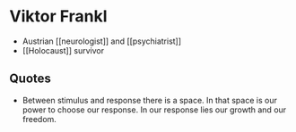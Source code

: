 # Viktor Frankl

- Austrian [[neurologist]] and [[psychiatrist]]
- [[Holocaust]] survivor

## Quotes

- Between stimulus and response there is a space. In that space is our power to choose our response. In our response lies our growth and our freedom.